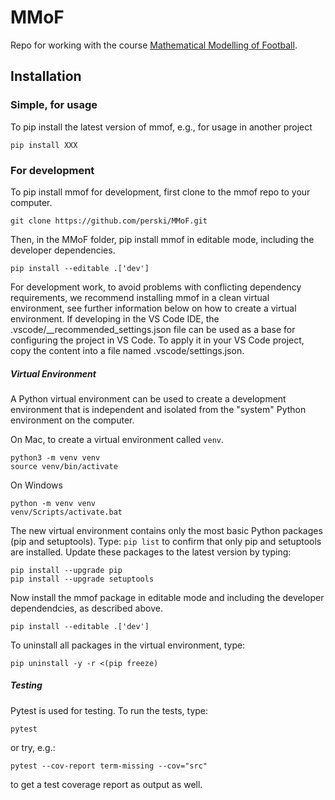 # MMoF
Repo for working with the course [Mathematical Modelling of Football](https://uppsala.instructure.com/courses/65231).

## Installation

### Simple, for usage
To pip install the latest version of mmof, e.g., for usage in another project
```
pip install XXX 
```

### For development
To pip install mmof for development, first clone to the mmof repo to your computer. 
```
git clone https://github.com/perski/MMoF.git
```
Then, in the MMoF folder, pip install mmof in editable mode, including the developer dependencies.
```
pip install --editable .['dev']
```
For development work, to avoid problems with conflicting dependency requirements, we recommend installing mmof in a clean virtual environment, see further information below on how to create a virtual environment.
If developing in the VS Code IDE, the .vscode/__recommended_settings.json file can be used as a base for configuring the project in VS Code. To apply it in your VS Code project, copy the content into a file named .vscode/settings.json.

##### Virtual Environment

A Python virtual environment can be used to create a development environment that is independent and isolated from the "system" Python environment on the computer.

On Mac, to create a virtual environment called `venv`.
```
python3 -m venv venv
source venv/bin/activate
```
On Windows
```
python -m venv venv
venv/Scripts/activate.bat
```
The new virtual environment contains only the most basic Python packages (pip and setuptools). Type:
`pip list`
to confirm that only pip and setuptools are installed. Update these packages to the latest version by typing:
```
pip install --upgrade pip
pip install --upgrade setuptools
```
Now install the mmof package in editable mode and including the developer dependendcies, as described above.
```
pip install --editable .['dev']
```

To uninstall all packages in the virtual environment, type:
```
pip uninstall -y -r <(pip freeze)
```
##### Testing

Pytest is used for testing. To run the tests, type:
```
pytest
```
or try, e.g.:
```
pytest --cov-report term-missing --cov="src"
```
to get a test coverage report as output as well.